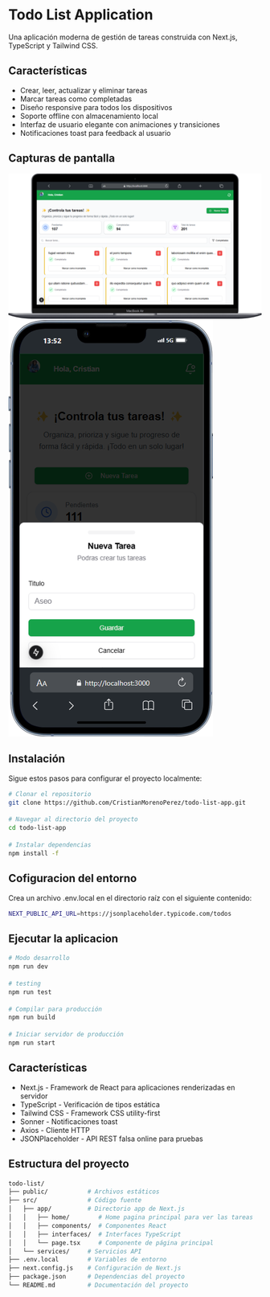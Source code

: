 # Todo List Application

Una aplicación moderna de gestión de tareas construida con Next.js, TypeScript y Tailwind CSS.

## Características

- Crear, leer, actualizar y eliminar tareas
- Marcar tareas como completadas
- Diseño responsive para todos los dispositivos
- Soporte offline con almacenamiento local
- Interfaz de usuario elegante con animaciones y transiciones
- Notificaciones toast para feedback al usuario

## Capturas de pantalla

![Todo List App](/public/desktop.png)![Todo List App](/public/form.png)

## Instalación

Sigue estos pasos para configurar el proyecto localmente:

```bash
# Clonar el repositorio
git clone https://github.com/CristianMorenoPerez/todo-list-app.git

# Navegar al directorio del proyecto
cd todo-list-app

# Instalar dependencias
npm install -f
```

## Cofiguracion del entorno

Crea un archivo .env.local en el directorio raíz con el siguiente contenido:

```bash
NEXT_PUBLIC_API_URL=https://jsonplaceholder.typicode.com/todos
```

## Ejecutar la aplicacion

```bash
# Modo desarrollo
npm run dev

# testing
npm run test

# Compilar para producción
npm run build

# Iniciar servidor de producción
npm run start
```

## Características

- Next.js - Framework de React para aplicaciones renderizadas en servidor
- TypeScript - Verificación de tipos estática
- Tailwind CSS - Framework CSS utility-first
- Sonner - Notificaciones toast
- Axios - Cliente HTTP
- JSONPlaceholder - API REST falsa online para pruebas

## Estructura del proyecto

```bash
todo-list/
├── public/           # Archivos estáticos
├── src/              # Código fuente
│   ├── app/          # Directorio app de Next.js
│   │   ├── home/        # Home pagina principal para ver las tareas
│   │   ├── components/  # Componentes React
│   │   ├── interfaces/  # Interfaces TypeScript
│   │   └── page.tsx     # Componente de página principal
│   └── services/     # Servicios API
├── .env.local        # Variables de entorno
├── next.config.js    # Configuración de Next.js
├── package.json      # Dependencias del proyecto
└── README.md         # Documentación del proyecto
```
